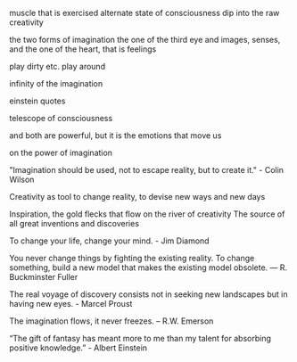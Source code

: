 muscle that is exercised
alternate state of consciousness
dip into the raw creativity

the two forms of imagination
the one of the third eye and images, senses, 
and the one of the heart, that is feelings

play dirty etc.
play around

infinity of the imagination

einstein quotes

telescope of consciousness

and both are powerful, but it is the emotions that move us


on the power of imagination

"Imagination should be used, not to escape reality, but to create it." - Colin Wilson

Creativity as tool to change reality, to devise new ways and new days

Inspiration, the gold flecks that flow on the river of creativity 
The source of all great inventions and discoveries

To change your life, change your mind. - Jim Diamond

You never change things by fighting the existing reality. To change something, build a new model that makes the existing model obsolete. ― R. Buckminster Fuller

The real voyage of discovery consists not in seeking new landscapes but in having new eyes. - Marcel Proust

The imagination flows, it never freezes. – R.W. Emerson

“The gift of fantasy has meant more to me than my talent for absorbing positive knowledge.” - Albert Einstein